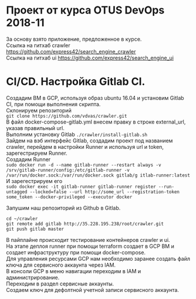 # Проект от курса OTUS DevOps 2018-11  
За основу взято приложение, предложенное в курсе.  
Ссылка на гитхаб crawler https://github.com/express42/search_engine_crawler  
Ссылка на гитхаб ui https://github.com/express42/search_engine_ui  

# CI/CD. Настройка Gitlab CI.  
Создадим ВМ в GCP, используя образ ubuntu 16.04 и установим Gitlab CI, при помощи выполнения скрипта.  
Склонируем репозиторий  
`git clone https://github.com/vdvas/crawler.git`  
В файл docker-compose-gitlab.yml внесем правку в строке external_url, указав правильный url.  
Выполним установку Gitlab `./crawler/install-gitlab.sh`  
Зайдем на вэб интерфейс Gitlab, создадим проект под названием crawler, перейдем в настройки Runner и используя url и token, зарегестрируем Runner.  
Создадим Runner  
`sudo docker run -d --name gitlab-runner --restart always -v /srv/gitlab-runner/config:/etc/gitlab-runner -v /var/run/docker.sock:/var/run/docker.sock gitlab/g
itlab-runner:latest`  
И зарегестрируем его  
`sudo docker exec -it gitlab-runner gitlab-runner register --run-untagged --locked=false --url http://some_url --registration-token some_token --docker-privileged --executor docker`  

Запушим наш репозиторий из Github в Gitlab.  
```
cd ~/crawler  
git remote add gitlab http://35.228.195.238/root/crawler.git  
git push gitlab master  
```
  
В пайплайне происходит тестирование контейнеров crawler и ui.  
На этапе деплоя runner при помощи terraform создает в GCP ВМ и создает инфраструктуру при помощи docker-compose.  
Для управления ресурсами GCP нам необходимо заранее создать файл ключа для сервисного аккаунта через IAM.  
В консоли GCP в меню навигации переходим в IAM и администрирование.  
Переходим в раздел сервисные аккаунты.  
Создаем ключ для дефолтной учетной записи сервисного аккаунта.  

